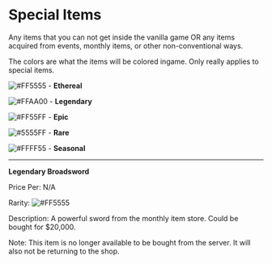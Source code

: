 # Special Items
Any items that you can not get inside the vanilla game OR any items acquired from events, monthly items, or other non-conventional ways.


The colors are what the items will be colored ingame. Only really applies to special items.

![#FF5555](https://placehold.it/15/FF5555/000000?text=+) - **Ethereal**


![#FFAA00](https://placehold.it/15/FFAA00/000000?text=+) - **Legendary**


![#FF55FF](https://placehold.it/15/FF55FF/000000?text=+) - **Epic**


![#5555FF](https://placehold.it/15/5555FF/000000?text=+) - **Rare**


![#FFFF55](https://placehold.it/15/FFFF55/000000?text=+) - **Seasonal**

___
**Legendary Broadsword**

Price Per: N/A

Rarity: ![#FF5555](https://placehold.it/15/FF5555/000000?text=+)

Description: A powerful sword from the monthly item store. Could be bought for $20,000.

Note: This item is no longer available to be bought from the server. It will also not be returning to the shop.
